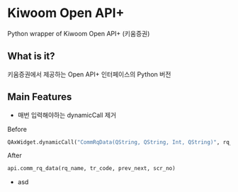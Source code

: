 # Kiwoom Open API+
Python wrapper of Kiwoom Open API+ (키움증권)

## What is it?

키움증권에서 제공하는 Open API+ 인터페이스의 Python 버전

## Main Features

- 매번 입력해야하는 dynamicCall 제거

Before

```python
QAxWidget.dynamicCall("CommRqData(QString, QString, Int, QString)", rq_name, tr_code, prev_next, scr_no)
```
	

After

```python
api.comm_rq_data(rq_name, tr_code, prev_next, scr_no)
```

- asd


